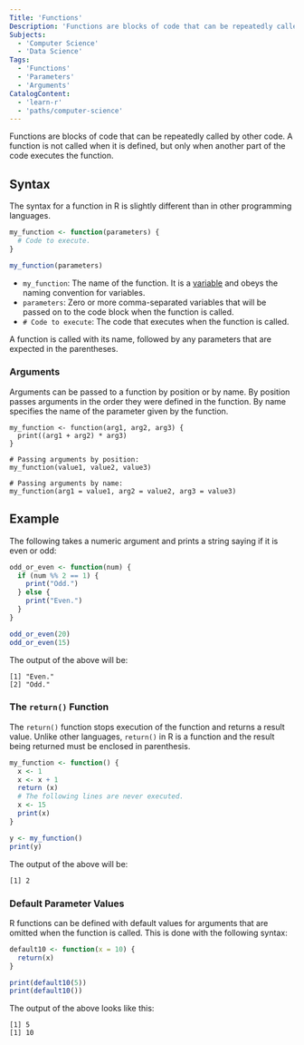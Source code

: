 ```yaml
---
Title: 'Functions'
Description: 'Functions are blocks of code that can be repeatedly called by other code.'
Subjects:
  - 'Computer Science'
  - 'Data Science'
Tags:
  - 'Functions'
  - 'Parameters'
  - 'Arguments'
CatalogContent:
  - 'learn-r'
  - 'paths/computer-science'
---
```


Functions are blocks of code that can be repeatedly called by other code. A function is not called when it is defined, but only when another part of the code executes the function.

## Syntax

The syntax for a function in R is slightly different than in other programming languages.

```r
my_function <- function(parameters) {
  # Code to execute.
}

my_function(parameters)
```

- `my_function`: The name of the function. It is a [variable](https://www.codecademy.com/resources/docs/r/variables) and obeys the naming convention for variables.
- `parameters`: Zero or more comma-separated variables that will be passed on to the code block when the function is called.
- `# Code to execute`: The code that executes when the function is called.

A function is called with its name, followed by any parameters that are expected in the parentheses.
### Arguments

Arguments can be passed to a function by position or by name. By position passes arguments in the order they were defined in the function. By name specifies the name of the parameter given by the function.

```pseudo
my_function <- function(arg1, arg2, arg3) {
  print((arg1 + arg2) * arg3)
}

# Passing arguments by position:
my_function(value1, value2, value3)

# Passing arguments by name:
my_function(arg1 = value1, arg2 = value2, arg3 = value3)
```

## Example

The following takes a numeric argument and prints a string saying if it is even or odd:

```r
odd_or_even <- function(num) {
  if (num %% 2 == 1) {
    print("Odd.")
  } else {
    print("Even.")
  }
}

odd_or_even(20)
odd_or_even(15)
```

The output of the above will be:

```shell
[1] "Even."
[2] "Odd."
```

### The `return()` Function

The `return()` function stops execution of the function and returns a result value. Unlike other languages, `return()` in R is a function and the result being returned must be enclosed in parenthesis.

```r
my_function <- function() {
  x <- 1
  x <- x + 1
  return (x)
  # The following lines are never executed.
  x <- 15
  print(x)
}

y <- my_function()
print(y)
```

The output of the above will be:

```shell
[1] 2
```

### Default Parameter Values

R functions can be defined with default values for arguments that are omitted when the function is called. This is done with the following syntax:

```r
default10 <- function(x = 10) {
  return(x)
}

print(default10(5))
print(default10())
```

The output of the above looks like this:

```shell
[1] 5
[1] 10
```
